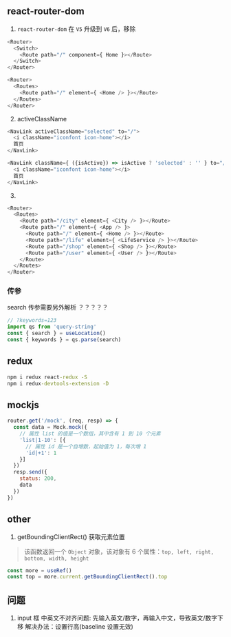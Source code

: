 ## react-router-dom
1. `react-router-dom` 在 `V5` 升级到 `V6` 后，移除 <Switch>
```js
<Router>
  <Switch>
    <Route path="/" component={ Home }></Route>
  </Switch>
</Router>
```
```js
<Router>
  <Routes>
    <Route path="/" element={ <Home /> }></Route>
  </Routes>
</Router>
```

2. activeClassName
```js
<NavLink activeClassName="selected" to="/">
  <i className="iconfont icon-home"></i>
  首页
</NavLink> 
```
```js
<NavLink className={ ({isActive}) => isActive ? 'selected' : '' } to="/">
  <i className="iconfont icon-home"></i>
  首页
</NavLink> 
```

3. 
```js
<Router>
  <Routes>
    <Route path="/city" element={ <City /> }></Route>
    <Route path="/" element={ <App /> }>
      <Route path="/" element={ <Home /> }></Route>
      <Route path="/life" element={ <LifeService /> }></Route>
      <Route path="/shop" element={ <Shop /> }></Route>
      <Route path="/user" element={ <User /> }></Route>
    </Route>
  </Routes>
</Router>
```

### 传参
search 传参需要另外解析 ？？？？？
```js
// ?keywords=123
import qs from 'query-string'
const { search } = useLocation()
const { keywords } = qs.parse(search)
```

## redux
```cmd
npm i redux react-redux -S
npm i redux-devtools-extension -D
```

## mockjs
```js
router.get('/mock', (req, resp) => {
  const data = Mock.mock({
    // 属性 list 的值是一个数组，其中含有 1 到 10 个元素
    'list|1-10': [{
      // 属性 id 是一个自增数，起始值为 1，每次增 1
      'id|+1': 1
    }]
  })
  resp.send({
    status: 200,
    data
  })
})
```

## other
1. getBoundingClientRect() 获取元素位置
> 该函数返回一个 `Object` 对象，该对象有 6 个属性：`top, left, right, bottom, width, height`
```js
const more = useRef()
const top = more.current.getBoundingClientRect().top
```


## 问题
1. input 框 中英文不对齐问题: 先输入英文/数字，再输入中文，导致英文/数字下移
解决办法：设置行高(baseline 设置无效)





